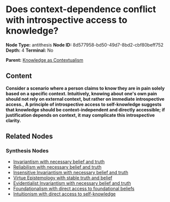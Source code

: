 # Does context-dependence conflict with introspective access to knowledge?

**Node Type:** antithesis
**Node ID:** 8d577958-bd50-49d7-8bd2-cbf80beff752
**Depth:** 4
**Terminal:** No

**Parent:** [Knowledge as Contextualism](knowledge-as-contextualism-synthesis-df0c89d7-77c8-4a42-945e-76871c82d0e1.md)

## Content

**Consider a scenario where a person claims to know they are in pain solely based on a specific context. Intuitively, knowing about one's own pain should not rely on external context, but rather on immediate introspective access.**, **A principle of introspective access to self-knowledge suggests that knowledge should be context-independent and directly accessible; if justification depends on context, it may complicate this introspective clarity.**

## Related Nodes

### Synthesis Nodes

- [Invariantism with necessary belief and truth](invariantism-with-necessary-belief-and-truth-synthesis-222422ba-b031-44de-bd96-f49ffd84ad09.md)
- [Reliabilism with necessary belief and truth](reliabilism-with-necessary-belief-and-truth-synthesis-b8565d24-9078-4861-a11c-09a76b637c79.md)
- [Insensitive Invariantism with necessary belief and truth](insensitive-invariantism-with-necessary-belief-and-truth-synthesis-6ab0fc71-eca6-46bd-9cd5-bce363abbdda.md)
- [Virtue Epistemology with stable truth and belief](virtue-epistemology-with-stable-truth-and-belief-synthesis-a0a63e4d-ccb2-4853-89d7-26ba07da5adf.md)
- [Evidentialist Invariantism with necessary belief and truth](evidentialist-invariantism-with-necessary-belief-and-truth-synthesis-f5f2c865-f005-48a7-a4bb-decb09e6ef36.md)
- [Foundationalism with direct access to foundational beliefs](foundationalism-with-direct-access-to-foundational-beliefs-synthesis-0ca23904-60ea-4686-b761-65276f251b7c.md)
- [Intuitionism with direct access to self-knowledge](intuitionism-with-direct-access-to-self-knowledge-synthesis-24b3b978-ae1a-44a7-a149-9b8d5218381e.md)
